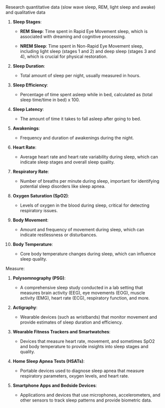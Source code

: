 Research quantitative data (slow wave sleep, REM, light sleep and awake) and qualitative data 

 

1. **Sleep Stages**: 

   - **REM Sleep**: Time spent in Rapid Eye Movement sleep, which is associated with dreaming and cognitive processing. 

   - **NREM Sleep**: Time spent in Non-Rapid Eye Movement sleep, including light sleep (stages 1 and 2) and deep sleep (stages 3 and 4), which is crucial for physical restoration. 

 

2. **Sleep Duration**: 

   - Total amount of sleep per night, usually measured in hours. 

 

3. **Sleep Efficiency**: 

   - Percentage of time spent asleep while in bed, calculated as (total sleep time/time in bed) x 100. 

 

4. **Sleep Latency**: 

   - The amount of time it takes to fall asleep after going to bed. 

 

5. **Awakenings**: 

   - Frequency and duration of awakenings during the night. 

 

6. **Heart Rate**: 

   - Average heart rate and heart rate variability during sleep, which can indicate sleep stages and overall sleep quality. 

 

7. **Respiratory Rate**: 

   - Number of breaths per minute during sleep, important for identifying potential sleep disorders like sleep apnea. 

 

8. **Oxygen Saturation (SpO2)**: 

   - Levels of oxygen in the blood during sleep, critical for detecting respiratory issues. 

 

9. **Body Movement**: 

   - Amount and frequency of movement during sleep, which can indicate restlessness or disturbances. 

 

10. **Body Temperature**: 

    - Core body temperature changes during sleep, which can influence sleep quality. 

 

Measure: 

 

1. **Polysomnography (PSG)**: 

   - A comprehensive sleep study conducted in a lab setting that measures brain activity (EEG), eye movements (EOG), muscle activity (EMG), heart rate (ECG), respiratory function, and more. 

 

2. **Actigraphy**: 

   - Wearable devices (such as wristbands) that monitor movement and provide estimates of sleep duration and efficiency. 

 

3. **Wearable Fitness Trackers and Smartwatches**: 

   - Devices that measure heart rate, movement, and sometimes SpO2 and body temperature to provide insights into sleep stages and quality. 

 

4. **Home Sleep Apnea Tests (HSATs)**: 

   - Portable devices used to diagnose sleep apnea that measure respiratory parameters, oxygen levels, and heart rate. 

 

5. **Smartphone Apps and Bedside Devices**: 

   - Applications and devices that use microphones, accelerometers, and other sensors to track sleep patterns and provide biometric data. 

 
